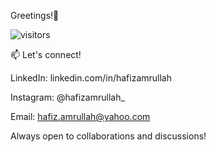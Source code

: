 Greetings!👋

![visitors](https://visitor-badge.laobi.icu/badge?page_id=hafiz-dev1.hafiz-dev1)

📫 Let's connect!

LinkedIn: linkedin.com/in/hafizamrullah

Instagram: @hafizamrullah_

Email: hafiz.amrullah@yahoo.com

Always open to collaborations and discussions!
